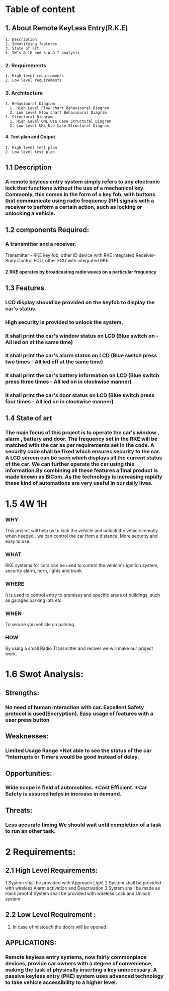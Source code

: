 # Table of content                                                                                                           
## 1. About Remote KeyLess Entry(R.K.E)
    1. Description                               
    2. Identifying features
    3. State of art
    4. 5W’s & 1H and S.W.O.T analysis
 ### 2. Requirements
    1. High level requirements
    2. Low level requirements
### 3. Architecture
    1. Behavioural Diagram
      1. High Level Flow chart Behavioural Diagram
      2. Low Level Flow chart Behavioural Diagram
    1. Structural Diagram
      1. High Level UML Use Case Structural Diagram
      2. Low Level UML Use Case Structural Diagram
#### 4. Test plan and Output
    1. High level test plan
    2. Low level test plan
## 1.1 Description
### A remote keyless entry system simply refers to any electronic lock that functions without the use of a mechanical key. Commonly, this comes in the form of a key fob, with buttons that communicate using radio frequency (RF) signals with a receiver to perform a certain action, such as locking or unlocking a vehicle.
## 1.2 components Required:
### A transmitter and a receiver.
Transmitter - RKE key fob, other ID device with RKE integrated Receiver-Body Control ECU, other ECU with integrated RKE
#### 2.RKE operates by broadcasting radio waves on a particular frequency

## 1.3 Features
### LCD display should be provided on the keyfob to display the car's status.
### High security is provided to unlock the system.
### It shall print the car's window status on LCD (Blue switch on - All led on at the same time)
### It shall print the car's alarm status on LCD (Blue switch press two times - All led off at the same time)
### It shall print the car's battery information on LCD (Blue switch press three times - All led on in clockwise manner)
### It shall print the car's door status on LCD (Blue switch press four times - All led on in clockwise manner)

## 1.4 State of art
### The main focus of this project is to operate the car's window , alarm , battery and door. The frequency set in the RKE will be matched with the car as per requirements set in the code. A security code shall be fixed which ensures security to the car. A LCD screen can be seen which displays all the current status of the car. We can further operate the car using this information.By combining all these features a final product is made known as BiCom. As the technology is increasing rapidly these kind of automations are very useful in our daily lives.

# 1.5 4W 1H


### WHY
This project will help us to lock the vehicle and unlock the vehicle remotly when needed .
 we can control the car from a distance. More security and easy to use. 


### WHAT
 RKE systems for cars can be used to control the vehicle's ignition system, security alarm, horn, lights and trunk.


### WHERE
It is used to control entry to premises and specific areas of buildings, such as garages parking lots etc
 
### WHEN

To secure you vehicle on parking .    

### HOW
By using a small Radio Transmitter and reciver we will make our project work.

# 1.6 Swot Analysis:
## Strengths:
### No need of human interaction with car. Excellent Safety protocol is used(Encryption). Easy usage of features with a user press button
## Weaknesses:
### Limited Usage Range *Not able to see the status of the car "Interrupts or Timers would be good instead of delay.
## Opportunities:
### Wide scope in field of automobiles. *Cost Efficient. *Car Safety is assured helps in increase in demand.
## Threats:
### Less accurate timing We should wait until completion of a task to run an other task.

# 2 Requirements:
## 2.1 High Level Requirements:
1.System shall be provided with Approach Light
2.System shall be provided with wireless Alarm activation and Deactivation
3.System shall be made as Hack proof
4.System shall be provided with wireless Lock and Unlock system

## 2.2 Low Level Requirement :
1. In case of mistouch the doors will be opened .

## APPLICATIONS:
### Remote keyless entry systems, now fairly commonplace devices, provide car owners with a degree of convenience, making the task of physically inserting a key unnecessary. A passive keyless entry (PKE) system uses advanced technology to take vehicle accessibility to a higher level.
